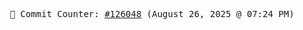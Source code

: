 <p align="center">
    <samp>
        📮 Commit Counter: <a href="https://github.com/Javascript-void0/Javascript-void0/commits/main">#126048</a> (August 26, 2025 @ 07:24 PM)
    </samp>
</p>